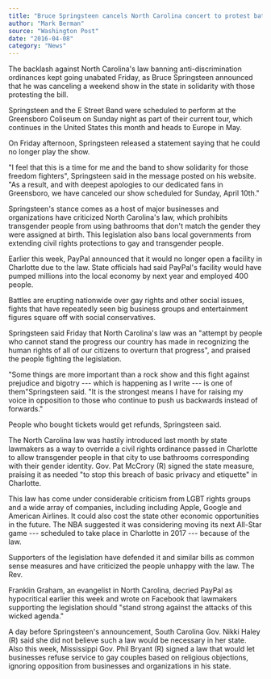 ```yaml
---
title: "Bruce Springsteen cancels North Carolina concert to protest bathroom law"
author: "Mark Berman"
source: "Washington Post"
date: "2016-04-08"
category: "News"
---
```


The backlash against North Carolina's law banning anti-discrimination ordinances kept going unabated Friday, as Bruce Springsteen announced that he was canceling a weekend show in the state in solidarity with those protesting the bill.

Springsteen and the E Street Band were scheduled to perform at the Greensboro Coliseum on Sunday night as part of their current tour, which continues in the United States this month and heads to Europe in May.

On Friday afternoon, Springsteen released a statement saying that he could no longer play the show.

"I feel that this is a time for me and the band to show solidarity for those freedom fighters", Springsteen said in the message posted on his website. "As a result, and with deepest apologies to our dedicated fans in Greensboro, we have canceled our show scheduled for Sunday, April 10th."

Springsteen's stance comes as a host of major businesses and organizations have criticized North Carolina's law, which prohibits transgender people from using bathrooms that don't match the gender they were assigned at birth. This legislation also bans local governments from extending civil rights protections to gay and transgender people.

Earlier this week, PayPal announced that it would no longer open a facility in Charlotte due to the law. State officials had said PayPal's facility would have pumped millions into the local economy by next year and employed 400 people.

Battles are erupting nationwide over gay rights and other social issues, fights that have repeatedly seen big business groups and entertainment figures square off with social conservatives.

Springsteen said Friday that North Carolina's law was an "attempt by people who cannot stand the progress our country has made in recognizing the human rights of all of our citizens to overturn that progress", and praised the people fighting the legislation.

"Some things are more important than a rock show and this fight against prejudice and bigotry --- which is happening as I write --- is one of them"Springsteen said. "It is the strongest means I have for raising my voice in opposition to those who continue to push us backwards instead of forwards."

People who bought tickets would get refunds, Springsteen said.

The North Carolina law was hastily introduced last month by state lawmakers as a way to override a civil rights ordinance passed in Charlotte to allow transgender people in that city to use bathrooms corresponding with their gender identity. Gov. Pat McCrory (R) signed the state measure, praising it as needed "to stop this breach of basic privacy and etiquette" in Charlotte.

This law has come under considerable criticism from LGBT rights groups and a wide array of companies, including including Apple, Google and American Airlines. It could also cost the state other economic opportunities in the future. The NBA suggested it was considering moving its next All-Star game --- scheduled to take place in Charlotte in 2017 --- because of the law.

Supporters of the legislation have defended it and similar bills as common sense measures and have criticized the people unhappy with the law. The Rev.

Franklin Graham, an evangelist in North Carolina, decried PayPal as hypocritical earlier this week and wrote on Facebook that lawmakers supporting the legislation should "stand strong against the attacks of this wicked agenda."

A day before Springsteen's announcement, South Carolina Gov. Nikki Haley (R) said she did not believe such a law would be necessary in her state. Also this week, Mississippi Gov. Phil Bryant (R) signed a law that would let businesses refuse service to gay couples based on religious objections, ignoring opposition from businesses and organizations in his state.